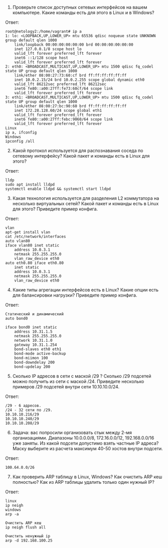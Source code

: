 1. Проверьте список доступных сетевых интерфейсов на вашем компьютере. Какие команды есть для этого в Linux и в Windows?

Ответ:

    root@netology2:/home/vagrant# ip a
    1: lo: <LOOPBACK,UP,LOWER_UP> mtu 65536 qdisc noqueue state UNKNOWN group default qlen 1000
        link/loopback 00:00:00:00:00:00 brd 00:00:00:00:00:00
        inet 127.0.0.1/8 scope host lo
        valid_lft forever preferred_lft forever
        inet6 ::1/128 scope host
        valid_lft forever preferred_lft forever
    2: eth0: <BROADCAST,MULTICAST,UP,LOWER_UP> mtu 1500 qdisc fq_codel state UP group default qlen 1000
        link/ether 08:00:27:73:60:cf brd ff:ff:ff:ff:ff:ff
        inet 10.0.2.15/24 brd 10.0.2.255 scope global dynamic eth0
        valid_lft 86212sec preferred_lft 86212sec
        inet6 fe80::a00:27ff:fe73:60cf/64 scope link
        valid_lft forever preferred_lft forever
    3: eth1: <BROADCAST,MULTICAST,UP,LOWER_UP> mtu 1500 qdisc fq_codel state UP group default qlen 1000
        link/ether 08:00:27:bc:90:60 brd ff:ff:ff:ff:ff:ff
        inet 172.28.128.60/24 scope global eth1
        valid_lft forever preferred_lft forever
        inet6 fe80::a00:27ff:febc:9060/64 scope link
        valid_lft forever preferred_lft forever
    Linux
    ip a, ifconfig
    Windows 
    ipconfig /all


2. Какой протокол используется для распознавания соседа по сетевому интерфейсу? Какой пакет и команды есть в Linux для этого?

Ответ:

    lldp 
    sudo apt install lldpd
    systemctl enable lldpd && systemctl start lldpd


3. Какая технология используется для разделения L2 коммутатора на несколько виртуальных сетей? Какой пакет и команды есть в Linux для этого? Приведите пример конфига.

Ответ:

    vlan 
    apt-get install vlan
    cat /etc/network/interfaces
    auto vlan80
    iface vlan80 inet static        
        address 10.0.3.1        
        netmask 255.255.255.0        
        vlan_raw_device eth0
    auto eth0.80 iface eth0.80 
        inet static        
        address 10.0.3.1       
        netmask 255.255.255.0        
        vlan_raw_device eth0

4. Какие типы агрегации интерфейсов есть в Linux? Какие опции есть для балансировки нагрузки? Приведите пример конфига.        

Ответ:

    Статический и динамический 
    auto bond0

    iface bond0 inet static
        address 10.31.1.5
        netmask 255.255.255.0
        network 10.31.1.0
        gateway 10.31.1.254
        bond-slaves eth0 eth1
        bond-mode active-backup
        bond-miimon 100
        bond-downdelay 200
        bond-updelay 200

5. Сколько IP адресов в сети с маской /29 ? Сколько /29 подсетей можно получить из сети с маской /24. Приведите несколько примеров /29 подсетей внутри сети 10.10.10.0/24.

Ответ:

    /29 - 6 адресов.
    /24 - 32 сети по /29.
    10.10.10.216/29
    10.10.10.240/29
    10.10.10.208/29

6. Задача: вас попросили организовать стык между 2-мя организациями. Диапазоны 10.0.0.0/8, 172.16.0.0/12, 192.168.0.0/16 уже заняты. Из какой подсети допустимо взять частные IP адреса? Маску выберите из расчета максимум 40-50 хостов внутри подсети.

Ответ:

    100.64.0.0/26

7. Как проверить ARP таблицу в Linux, Windows? Как очистить ARP кеш полностью? Как из ARP таблицы удалить только один нужный IP?

Ответ:

    linux
    ip neigh
    windows
    arp -a

    Очистить ARP кеш 
    ip neigh flush all

    Очистить ненужный ip
    arp -d 192.168.100.25
